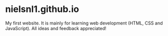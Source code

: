 # nielsnl1.github.io


My first website. It is mainly for learning web development (HTML, CSS and JavaScript). All ideas and feedback appreciated!
